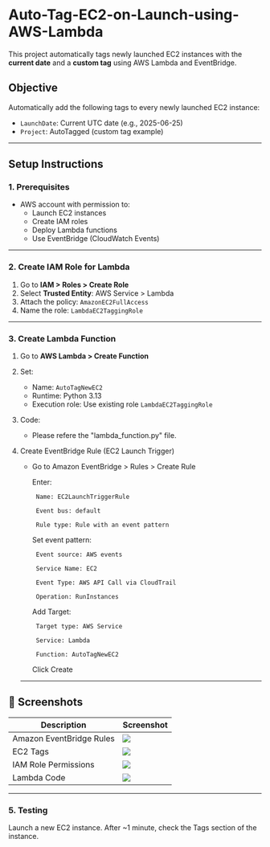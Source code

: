 # Auto-Tag-EC2-on-Launch-using-AWS-Lambda
This project automatically tags newly launched EC2 instances with the **current date** and a **custom tag** using AWS Lambda and EventBridge.

##  Objective

Automatically add the following tags to every newly launched EC2 instance:

- `LaunchDate`: Current UTC date (e.g., 2025-06-25)
- `Project`: AutoTagged (custom tag example)

---

##  Setup Instructions

### 1. Prerequisites

- AWS account with permission to:
  - Launch EC2 instances
  - Create IAM roles
  - Deploy Lambda functions
  - Use EventBridge (CloudWatch Events)

---

### 2. Create IAM Role for Lambda

1. Go to **IAM > Roles > Create Role**
2. Select **Trusted Entity**: AWS Service > Lambda
3. Attach the policy: `AmazonEC2FullAccess`
4. Name the role: `LambdaEC2TaggingRole`

---

### 3. Create Lambda Function

1. Go to **AWS Lambda > Create Function**
2. Set:
   - Name: `AutoTagNewEC2`
   - Runtime: Python 3.13
   - Execution role: Use existing role `LambdaEC2TaggingRole`

3. Code:
   - Please refere the "lambda_function.py" file.

4. Create EventBridge Rule (EC2 Launch Trigger)
   - Go to Amazon EventBridge > Rules > Create Rule

      Enter:

          Name: EC2LaunchTriggerRule

          Event bus: default

          Rule type: Rule with an event pattern

     Set event pattern:

          Event source: AWS events

          Service Name: EC2
          
          Event Type: AWS API Call via CloudTrail
          
          Operation: RunInstances

     Add Target:

          Target type: AWS Service
          
          Service: Lambda
          
          Function: AutoTagNewEC2

     Click Create
   ---
## 📸 Screenshots

| Description                  | Screenshot |
|-----------------------------|------------|
| Amazon EventBridge Rules     | ![](Screenshots/.png) |
| EC2 Tags                     | ![](Screenshots/EC2%20Tags.png)                   |
| IAM Role Permissions         | ![](Screenshots/IAM%20Role%20permissions.png)     |
| Lambda Code                  | ![](Screenshots/Lambda%20Code.png)               |
   ---
   

### 5. Testing
  Launch a new EC2 instance.
  After ~1 minute, check the Tags section of the instance.



